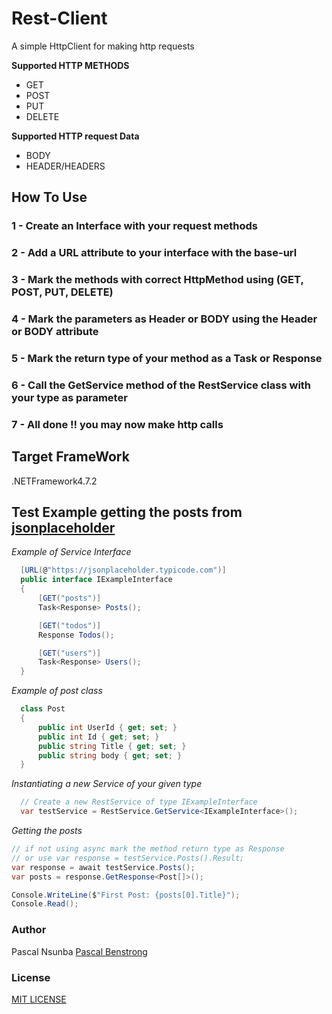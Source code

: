 # Rest-Client

A simple HttpClient for making http requests

**Supported HTTP METHODS**
- GET
- POST
- PUT
- DELETE

**Supported HTTP request Data**
- BODY
- HEADER/HEADERS

## How To Use

### 1 - Create an Interface with your request methods
### 2 - Add a URL attribute to your interface with the base-url
### 3 - Mark the methods with correct HttpMethod using (GET, POST, PUT, DELETE)
### 4 - Mark the parameters as Header or BODY using the Header or BODY attribute
### 5 - Mark the return type of your method as a Task<Response> or Response
### 6 - Call the GetService method of the RestService class with your type as parameter
### 7 - All done !! you may now make http calls

## Target FrameWork
.NETFramework4.7.2

## Test Example getting the posts from [jsonplaceholder](https://jsonplaceholder.typicode.com/posts)

*Example of Service Interface*

```C#
  [URL(@"https://jsonplaceholder.typicode.com")]
  public interface IExampleInterface
  {
      [GET("posts")]
      Task<Response> Posts();

      [GET("todos")]
      Response Todos();

      [GET("users")]
      Task<Response> Users();
  }
```
*Example of post class*

```C#
  class Post
  {
      public int UserId { get; set; }
      public int Id { get; set; }
      public string Title { get; set; }
      public string body { get; set; }
  }

```


*Instantiating a new Service of your given type*

```C#
  // Create a new RestService of type IExampleInterface
  var testService = RestService.GetService<IExampleInterface>();
```

*Getting the posts*

```C#
// if not using async mark the method return type as Response
// or use var response = testService.Posts().Result;
var response = await testService.Posts();
var posts = response.GetResponse<Post[]>();

Console.WriteLine($"First Post: {posts[0].Title}");
Console.Read();

```

### Author
Pascal Nsunba [Pascal Benstrong](https://github.com/PascalBenstrong/)

### License
[MIT LICENSE](https://github.com/PascalBenstrong/Rest-Client/blob/master/LICENSE)
